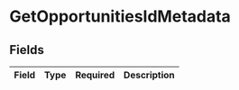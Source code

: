# GetOpportunitiesIdMetadata


## Fields

| Field       | Type        | Required    | Description |
| ----------- | ----------- | ----------- | ----------- |